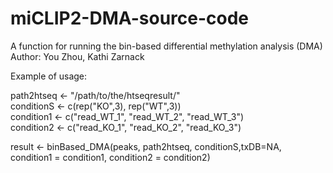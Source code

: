 # miCLIP2-DMA-source-code
A function for running the bin-based differential methylation analysis (DMA)
Author: You Zhou, Kathi Zarnack

Example of usage:

path2htseq <- "/path/to/the/htseqresult/"    
conditionS <- c(rep("KO",3), rep("WT",3))    
condition1 <- c("read_WT_1", "read_WT_2", "read_WT_3")    
condition2 <- c("read_KO_1", "read_KO_2", "read_KO_3")    

result <- binBased_DMA(peaks, path2htseq, conditionS,txDB=NA, condition1 = condition1,
                  condition2 = condition2)
